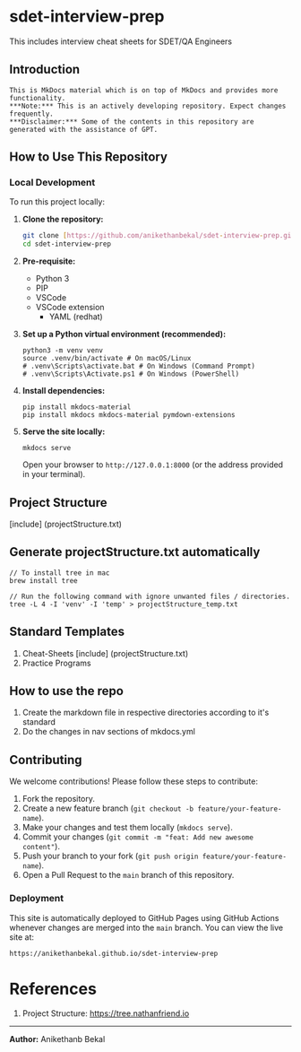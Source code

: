 # sdet-interview-prep
This includes interview cheat sheets for SDET/QA Engineers

## Introduction
    This is MkDocs material which is on top of MkDocs and provides more functionality. 
    ***Note:*** This is an actively developing repository. Expect changes frequently. 
    ***Disclaimer:*** Some of the contents in this repository are generated with the assistance of GPT.

## How to Use This Repository

### Local Development

To run this project locally:

1.  **Clone the repository:**
    ```bash
    git clone [https://github.com/anikethanbekal/sdet-interview-prep.git](https://github.com/anikethanbekal/sdet-interview-prep.git)
    cd sdet-interview-prep
    ```

2.  **Pre-requisite:**
    - Python 3
    - PIP
    - VSCode
    * VSCode extension
      * YAML (redhat)

3.  **Set up a Python virtual environment (recommended):**

    ```shell script
    python3 -m venv venv
    source .venv/bin/activate # On macOS/Linux
    # .venv\Scripts\activate.bat # On Windows (Command Prompt)
    # .venv\Scripts\Activate.ps1 # On Windows (PowerShell)
    ```

5.  **Install dependencies:**
    ```shell script
    pip install mkdocs-material
    pip install mkdocs mkdocs-material pymdown-extensions
    ```

6.  **Serve the site locally:**
    ```shell script
    mkdocs serve
    ```
    Open your browser to `http://127.0.0.1:8000` (or the address provided in your terminal).


## Project Structure

[include] (projectStructure.txt)

## Generate projectStructure.txt automatically

```Shell Script
// To install tree in mac
brew install tree

// Run the following command with ignore unwanted files / directories.
tree -L 4 -I 'venv' -I 'temp' > projectStructure_temp.txt

```

## Standard Templates
1. Cheat-Sheets [include] (projectStructure.txt)
2. Practice Programs

## How to use the repo
1. Create the markdown file in respective directories according to it's standard
2. Do the changes in nav sections of mkdocs.yml

## Contributing

We welcome contributions! Please follow these steps to contribute:

1.  Fork the repository.
2.  Create a new feature branch (`git checkout -b feature/your-feature-name`).
3.  Make your changes and test them locally (`mkdocs serve`).
4.  Commit your changes (`git commit -m "feat: Add new awesome content"`).
5.  Push your branch to your fork (`git push origin feature/your-feature-name`).
6.  Open a Pull Request to the `main` branch of this repository.

### Deployment

This site is automatically deployed to GitHub Pages using GitHub Actions whenever changes are merged into the `main` branch. You can view the live site at:

`https://anikethanbekal.github.io/sdet-interview-prep`

# References
1. Project Structure: https://tree.nathanfriend.io
---

**Author:** Anikethanb Bekal